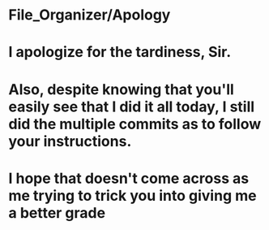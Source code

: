 # File_Organizer/Apology

# I apologize for the tardiness, Sir. 

# Also, despite knowing that you'll easily see that I did it all today, I still did the multiple commits as to follow your instructions. 
# I hope that doesn't come across as me trying to trick you into giving me a better grade
